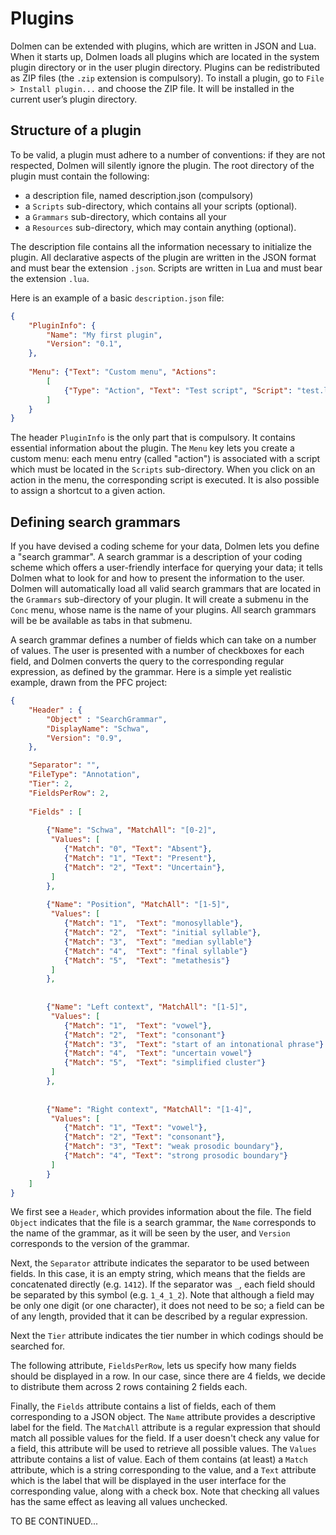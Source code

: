 # Plugins

Dolmen can be extended with plugins, which are written in JSON and Lua. When it starts up, Dolmen loads all plugins which are located
in the system plugin directory or in the user plugin directory. Plugins can be redistributed as ZIP files (the `.zip` extension is compulsory).
To install a plugin, go to `File > Install plugin...` and choose the ZIP file. It will be installed in the current user’s plugin directory.

## Structure of a plugin

To be valid, a plugin must adhere to a number of conventions: if they are not respected, Dolmen will silently ignore the plugin. 
The root directory of the plugin must contain the following:

* a description file, named description.json (compulsory)
* a `Scripts` sub-directory, which contains all your scripts (optional).
* a `Grammars` sub-directory, which contains all your
* a `Resources` sub-directory, which may contain anything (optional).

The description file contains all the information necessary to initialize the plugin. All declarative aspects of the plugin are written in the JSON format 
and must bear the extension `.json`. Scripts are written in Lua and must bear the extension `.lua`.

Here is an example of a basic `description.json` file:

```json
{
	"PluginInfo": {
		"Name": "My first plugin",
		"Version": "0.1",
	},
	
	"Menu": {"Text": "Custom menu", "Actions":
		[
			{"Type": "Action", "Text": "Test script", "Script": "test.lua", "Shortcut": "Ctrl+T"}
		]
	}
}
```

The header `PluginInfo` is the only part that is compulsory. It contains essential information about the plugin. The `Menu` key lets you 
create a custom menu: each menu entry (called "action") is associated with a script which must be located in the `Scripts` sub-directory. 
When you click on an action in the menu, the corresponding script is executed. It is also possible to assign a shortcut to a given action.


## Defining search grammars

If you have devised a coding scheme for your data, Dolmen lets you define a "search grammar". A search grammar is a description of your 
coding scheme which offers a user-friendly interface for querying your data; it tells Dolmen what to look for and how to present the 
information to the user.  Dolmen will automatically load all valid search grammars that are located in the `Grammars` sub-directory of your 
plugin. It will create a submenu in the `Conc` menu, whose name is the name of your plugins. All search grammars will be be available as tabs
in that submenu. 

A search grammar defines a number of fields which can take on a number of values. The user is presented with a number of checkboxes for 
each field, and Dolmen converts the query to the corresponding regular expression, as defined by the grammar. Here is a simple yet realistic 
example, drawn from the PFC project:

```json
{
	"Header" : {
		"Object" : "SearchGrammar",
		"DisplayName": "Schwa",
		"Version": "0.9",
	},

	"Separator": "",
	"FileType": "Annotation",
	"Tier": 2,
	"FieldsPerRow": 2,
	
	"Fields" : [
		
		{"Name": "Schwa", "MatchAll": "[0-2]",
		 "Values": [
			{"Match": "0", "Text": "Absent"},
			{"Match": "1", "Text": "Present"},
			{"Match": "2", "Text": "Uncertain"}, 
		 ]
		},
		
		{"Name": "Position", "MatchAll": "[1-5]", 
		 "Values": [
			{"Match": "1", 	"Text": "monosyllable"},
			{"Match": "2", 	"Text": "initial syllable"},
			{"Match": "3", 	"Text": "median syllable"}
			{"Match": "4", 	"Text": "final syllable"}
			{"Match": "5", 	"Text": "metathesis"}
		 ]
		},
		
		
		{"Name": "Left context", "MatchAll": "[1-5]",
		 "Values": [
		 	{"Match": "1", 	"Text": "vowel"},
			{"Match": "2", 	"Text": "consonant"}
			{"Match": "3", 	"Text": "start of an intonational phrase"}
			{"Match": "4", 	"Text": "uncertain vowel"}
			{"Match": "5", 	"Text": "simplified cluster"}
		 ]		
		},
		
		
		{"Name": "Right context", "MatchAll": "[1-4]",
		 "Values": [
		 	{"Match": "1", "Text": "vowel"},
		 	{"Match": "2", "Text": "consonant"},
		 	{"Match": "3", "Text": "weak prosodic boundary"},
		 	{"Match": "4", "Text": "strong prosodic boundary"}
		 ]
		}	
	]
}
```


We first see a `Header`, which provides information about the file. The field `Object` indicates that the file is a search grammar, the 
`Name` corresponds to the name of the grammar, as it will be seen by the user, and `Version` corresponds to the version of the grammar.

Next, the `Separator` attribute indicates the separator to be used between fields. In this case, it is an empty string, which means that the 
fields are concatenated directly (e.g. `1412`). If the separator was `_`, each field should be separated by this symbol (e.g. `1_4_1_2`). 
Note that although a field may be only one digit (or one character), it does not need to be so; a field can be of any length, provided that it can be described by a regular expression.

Next the `Tier` attribute indicates the tier number in which codings should be searched for. 

The following attribute, `FieldsPerRow`, lets us specify how many fields should be displayed in a row. In our case, since there are 4 fields,
we decide to distribute them across 2 rows containing 2 fields each. 

Finally, the `Fields` attribute contains a list of fields, each of them corresponding to a JSON object. The `Name` attribute provides a descriptive
label for the field. The `MatchAll` attribute is a regular expression that should match all possible values for the field. If a user doesn't check 
any value for a field, this attribute will be used to retrieve all possible values. The `Values` attribute contains a list of value. Each of them 
contains (at least) a `Match` attribute, which is a string corresponding to the value, and a `Text` attribute which is the label that will be displayed
in the user interface for the corresponding value, along with a check box. Note that checking all values has the same effect as leaving all values unchecked. 

TO BE CONTINUED...
